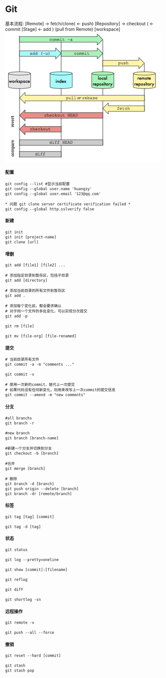 # Git
基本流程:
[Remote] -> fetch/clone( <- push) [Repository] -> checkout ( <- commit  [Stage] <- add ) (pull from Remote) [workspace]
![git流程](https://github.com/org4hzy/hzy-notes/blob/master/pic/git_chart.png)

#### 配置
```
git config --list #显示当前配置
git config --global user.name 'huangzy'
git config --global user.email '123@qq.com'

* 问题 git clone server certificate verification failed *
git config --global http.sslverify false
```

#### 新建
```
git init 
git init [project-name]
git clone [url]
```

#### 增删
```
git add [file1] [file2] ...

# 添加指定目录到暂存区，包括子目录
git add [directory]

# 添加当前目录的所有文件到暂存区
git add .

# 添加每个变化前，都会要求确认
# 对于同一个文件的多处变化，可以实现分次提交
git add -p

git rm [file]

git mv [file-org] [file-renamed]
```

#### 提交
```
# 当前目录所有文件 
git commit -a -m "comments ..."

git commit -v 

# 使用一次新的commit，替代上一次提交
# 如果代码没有任何新变化，则用来改写上一次commit的提交信息
git commit --amend -m "new comments"
```

#### 分支
```
#all branchs
git branch -r

#new branch
git branch [branch-name]

#新建一个分支并切换到分支
git checkout -b [branch]

#合并
git merge [branch] 

# 删除
git branch -d [branch]
git push origin --delete [branch]
git branch -dr [remote/branch]
```

#### 标签
```
git tag [tag] [commit]

git tag -d [tag]
```

#### 状态
```
git status

git log --pretty=oneline

git show [commit]:[filename]

git reflog

git diff

git shortlog -sn
```

#### 远程操作
```
git remote -v

git push --all --force
```

#### 撤销
```
git reset --hard [commit]

git stash
git stash pop
```
